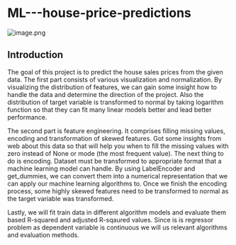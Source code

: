 # ML---house-price-predictions

![image.png](house.png)

## Introduction

The goal of this project is to predict the house sales prices from the given data. The first part consists of various visualization and normalization. By visualizing the distribution of features, we can gain some insight how to handle the data and determine the direction of the project. Also the distribution of target variable is transformed to normal by taking logarithm function so that they can fit many linear models better and lead better performance.

The second part is feature engineering. It comprises filling missing values, encoding and transformation of skewed features. Got some insights from web about this data so that will help you when to fill the missing values with zero instead of None or mode (the most frequent value). The next thing to do is encoding. Dataset must be transformed to appropriate format that a machine learning model can handle. By using LabelEncoder and get_dummies, we can convert them into a numerical representation that we can apply our machine learning algorithms to. Once we finish the encoding process, some highly skewed features need to be transformed to normal as the target variable was transformed.

Lastly, we will fit train data in different algorithm models and evaluate them based R-squared and adjusted R-sqaured values. Since is is regressor problem as dependent variable is continuous we will us relevant algorithms and evaluation methods.
